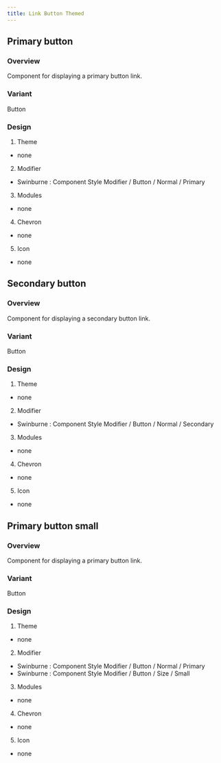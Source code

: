 ```yaml
---
title: Link Button Themed
---
```

## Primary button
### Overview
  Component for displaying a primary button link.
  
### Variant
  Button
  
### Design
1. Theme
 * none
2. Modifier
 * Swinburne : Component Style Modifier / Button / Normal / Primary
3. Modules
 * none
4. Chevron
 * none
5. Icon
 * none
 
## Secondary button
### Overview
  Component for displaying a secondary button link.
  
### Variant
  Button
  
### Design
1. Theme
 * none
2. Modifier
 * Swinburne : Component Style Modifier / Button / Normal / Secondary
3. Modules
 * none
4. Chevron
 * none
5. Icon
 * none
 
## Primary button small
### Overview
 Component for displaying a primary button link.
 
### Variant
  Button
  
### Design
1. Theme
* none
2. Modifier
* Swinburne : Component Style Modifier / Button / Normal / Primary
* Swinburne : Component Style Modifier / Button / Size / Small
3. Modules
* none
4. Chevron
* none
5. Icon
* none
